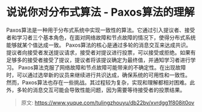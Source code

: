 # 说说你对分布式算法 - Paxos算法的理解

Paxos算法是一种用于分布式系统中实现一致性的算法。它通过引入提议者、接受者和学习者三个基本角色，在面对网络故障和节点故障的情况下，使得分布式系统能够就某个值达成一致。
Paxos算法的核心是通过多轮的消息交互来达成共识。提议者向接受者发送提议请求，接受者对提议进行投票，可以接受或拒绝。如果有足够多的接受者接受了提议，提议者将该提议确定为最终值，并通知学习者进行学习。
Paxos算法克服了网络故障和节点故障可能带来的不确定性。在出现故障时，可以通过选举新的议员来继续进行共识达成，确保系统的可用性和一致性。
然而，Paxos算法也存在一些挑战。其过程较为复杂，实现和理解都相对困难。此外，多轮的消息交互可能会导致性能问题，因为需要等待接受者的投票结果。


> 原文: <https://www.yuque.com/tulingzhouyu/db22bv/xvrdgg1f808it0ov>